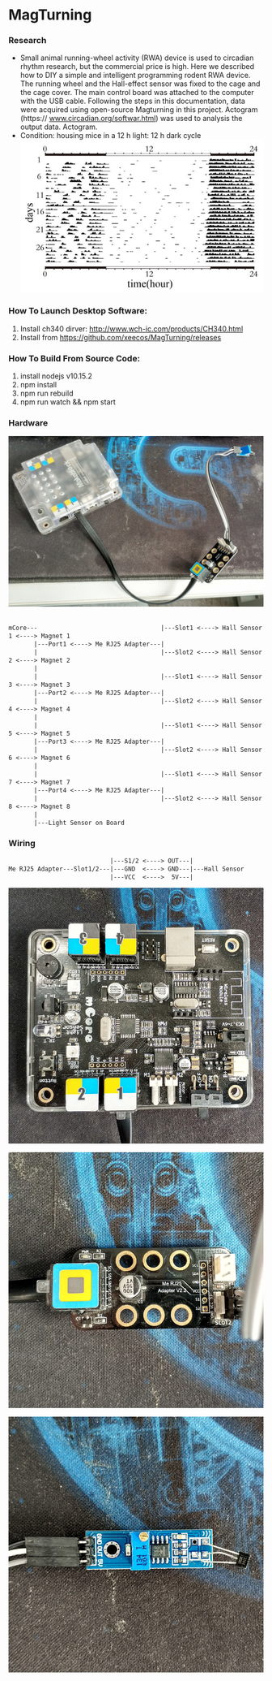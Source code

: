 # MagTurning
### Research
 * Small animal running-wheel activity (RWA) device is used to circadian rhythm research, but the commercial price is high. Here we described how to DIY a simple and intelligent programming rodent RWA device. The running wheel and the Hall-effect sensor was fixed to the cage and the cage cover. The main control board was attached to the computer with the USB cable. Following the steps in this documentation, data were acquired using open-source Magturning in this project. Actogram (https:// www.circadian.org/softwar.html) was used to analysis the output data.
Actogram. 
 * Condition: ﻿housing mice in a 12 h light: 12 h dark cycle
![20221119090704.jpg](https://raw.githubusercontent.com/xeecos/MagTurning/master/images/20221119090704.jpg)

### How To Launch Desktop Software:
1. Install ch340 dirver: http://www.wch-ic.com/products/CH340.html
2. Install from https://github.com/xeecos/MagTurning/releases

### How To Build From Source Code:
1. install nodejs v10.15.2
2. npm install
3. npm run rebuild
4. npm run watch && npm start

### Hardware
![1.jpg](https://raw.githubusercontent.com/xeecos/MagTurning/master/images/1.jpg)
```

mCore---                                  |---Slot1 <----> Hall Sensor 1 <----> Magnet 1
       |---Port1 <----> Me RJ25 Adapter---|
       |                                  |---Slot2 <----> Hall Sensor 2 <----> Magnet 2
       |
       |                                  |---Slot1 <----> Hall Sensor 3 <----> Magnet 3
       |---Port2 <----> Me RJ25 Adapter---|
       |                                  |---Slot2 <----> Hall Sensor 4 <----> Magnet 4
       |
       |                                  |---Slot1 <----> Hall Sensor 5 <----> Magnet 5
       |---Port3 <----> Me RJ25 Adapter---|
       |                                  |---Slot2 <----> Hall Sensor 6 <----> Magnet 6
       |
       |                                  |---Slot1 <----> Hall Sensor 7 <----> Magnet 7
       |---Port4 <----> Me RJ25 Adapter---|
       |                                  |---Slot2 <----> Hall Sensor 8 <----> Magnet 8
       |
       |---Light Sensor on Board
```

### Wiring

```
                            |---S1/2 <----> OUT---|
Me RJ25 Adapter---Slot1/2---|---GND  <----> GND---|---Hall Sensor
                            |---VCC  <---->  5V---|
```

![mcore](https://raw.githubusercontent.com/xeecos/MagTurning/master/images/2.jpg)

![rj25 adapter](https://raw.githubusercontent.com/xeecos/MagTurning/master/images/3.jpg)

![hall sensor](https://raw.githubusercontent.com/xeecos/MagTurning/master/images/4.jpg)

